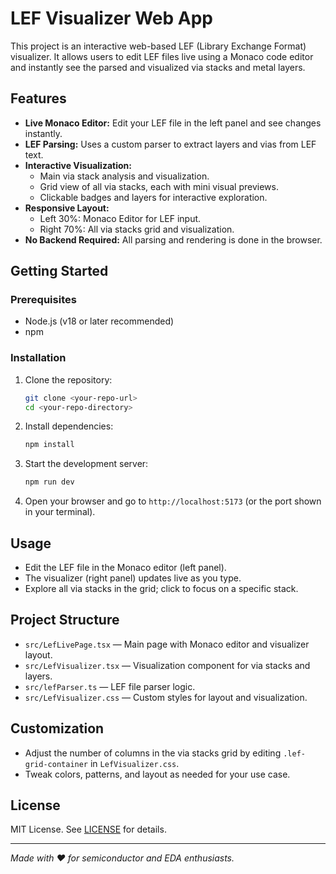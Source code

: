 # LEF Visualizer Web App

This project is an interactive web-based LEF (Library Exchange Format) visualizer. It allows users to edit LEF files live using a Monaco code editor and instantly see the parsed and visualized via stacks and metal layers.

## Features

- **Live Monaco Editor:** Edit your LEF file in the left panel and see changes instantly.
- **LEF Parsing:** Uses a custom parser to extract layers and vias from LEF text.
- **Interactive Visualization:**
  - Main via stack analysis and visualization.
  - Grid view of all via stacks, each with mini visual previews.
  - Clickable badges and layers for interactive exploration.
- **Responsive Layout:**
  - Left 30%: Monaco Editor for LEF input.
  - Right 70%: All via stacks grid and visualization.
- **No Backend Required:** All parsing and rendering is done in the browser.

## Getting Started

### Prerequisites
- Node.js (v18 or later recommended)
- npm

### Installation

1. Clone the repository:
   ```bash
   git clone <your-repo-url>
   cd <your-repo-directory>
   ```
2. Install dependencies:
   ```bash
   npm install
   ```
3. Start the development server:
   ```bash
   npm run dev
   ```
4. Open your browser and go to `http://localhost:5173` (or the port shown in your terminal).

## Usage

- Edit the LEF file in the Monaco editor (left panel).
- The visualizer (right panel) updates live as you type.
- Explore all via stacks in the grid; click to focus on a specific stack.

## Project Structure

- `src/LefLivePage.tsx` — Main page with Monaco editor and visualizer layout.
- `src/LefVisualizer.tsx` — Visualization component for via stacks and layers.
- `src/lefParser.ts` — LEF file parser logic.
- `src/LefVisualizer.css` — Custom styles for layout and visualization.

## Customization
- Adjust the number of columns in the via stacks grid by editing `.lef-grid-container` in `LefVisualizer.css`.
- Tweak colors, patterns, and layout as needed for your use case.

## License

MIT License. See [LICENSE](LICENSE) for details.

---

*Made with ❤️ for semiconductor and EDA enthusiasts.*
